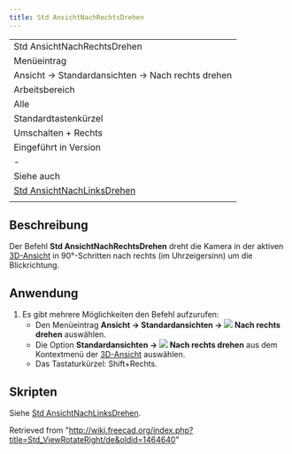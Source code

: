 ```yaml
---
title: Std AnsichtNachRechtsDrehen
---
```


|                                                                              |
| ---------------------------------------------------------------------------- |
| Std AnsichtNachRechtsDrehen                                                  |
| Menüeintrag                                                                  |
| Ansicht → Standardansichten → Nach rechts drehen                             |
| Arbeitsbereich                                                               |
| Alle                                                                         |
| Standardtastenkürzel                                                         |
| Umschalten + Rechts                                                          |
| Eingeführt in Version                                                        |
| -                                                                            |
| Siehe auch                                                                   |
| [Std AnsichtNachLinksDrehen](/Std_ViewRotateLeft/de "Std ViewRotateLeft/de") |
|                                                                              |

## Beschreibung

Der Befehl **Std AnsichtNachRechtsDrehen** dreht die Kamera in der aktiven [3D-Ansicht](/3D_view/de "3D view/de") in 90°-Schritten nach rechts (im Uhrzeigersinn) um die Blickrichtung.

## Anwendung

1. Es gibt mehrere Möglichkeiten den Befehl aufzurufen:
   - Den Menüeintrag **Ansicht → Standardansichten → ![](/images/Std_ViewRotateRight.svg) Nach rechts drehen** auswählen.
   - Die Option **Standardansichten → ![](/images/Std_ViewRotateRight.svg) Nach rechts drehen** aus dem Kontextmenü der [3D-Ansicht](/3D_view/de "3D view/de") auswählen.
   - Das Tastaturkürzel: Shift+Rechts.

## Skripten

Siehe [Std AnsichtNachLinksDrehen](/Std_ViewRotateLeft/de#Scripting "Std ViewRotateLeft/de").

Retrieved from "<http://wiki.freecad.org/index.php?title=Std_ViewRotateRight/de&oldid=1464640>"
